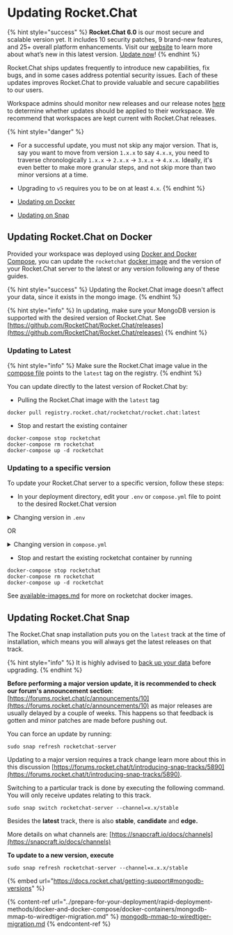 # Updating Rocket.Chat

{% hint style="success" %}
**Rocket.Chat 6.0** is our most secure and scalable version yet. It includes 10 security patches, 9 brand-new features, and 25+ overall platform enhancements. Visit our [website](https://www.rocket.chat/six) to learn more about what’s new in this latest version. [Update now](https://docs.rocket.chat/deploy/updating-rocket.chat)!
{% endhint %}

Rocket.Chat ships updates frequently to introduce new capabilities, fix bugs, and in some cases address potential security issues. Each of these updates improves Rocket.Chat to provide valuable and secure capabilities to our users.

Workspace admins should monitor new releases and our release notes [here ](https://github.com/RocketChat/Rocket.Chat/releases)to determine whether updates should be applied to their workspace. We recommend that workspaces are kept current with Rocket.Chat releases.

{% hint style="danger" %}
* For a successful update, you must not skip any major version. That is, say you want to move from version `1.x.x` to say `4.x.x`, you need to traverse chronologically `1.x.x` -> `2.x.x` -> `3.x.x` -> `4.x.x`. Ideally, it's even better to make more granular steps, and not skip more than two minor versions at a time.
* Upgrading to `v5` requires you to be on at least `4.x`.
{% endhint %}

* [Updating on Docker](./#upgrading-rocket.chat-on-docker)
* [Updating on Snap](./#upgrading-rocket.chat-snap)

## Updating Rocket.Chat on Docker

Provided your workspace was deployed using [Docker and Docker Compose](../prepare-for-your-deployment/rapid-deployment-methods/docker-and-docker-compose/), you can update the `rocketchat` [docker image](../prepare-for-your-deployment/rapid-deployment-methods/docker-and-docker-compose/docker-containers/available-images.md) and the version of your Rocket.Chat server to the latest or any version following any of these guides.

{% hint style="success" %}
Updating the Rocket.Chat image doesn't affect your data, since it exists in the mongo image.
{% endhint %}

{% hint style="info" %}
In updating, make sure your MongoDB version is supported with the desired version of Rocket.Chat. See [https://github.com/RocketChat/Rocket.Chat/releases](https://github.com/RocketChat/Rocket.Chat/releases)
{% endhint %}

### Updating to Latest

{% hint style="info" %}
Make sure the Rocket.Chat image value in the [compose file](https://github.com/RocketChat/Docker.Official.Image/blob/master/compose.yml) points to the `latest` tag on the registry.
{% endhint %}

You can update directly to the latest version of Rocket.Chat by:

* Pulling the Rocket.Chat image with the `latest` tag

```
docker pull registry.rocket.chat/rocketchat/rocket.chat:latest
```

* Stop and restart the existing container

```
docker-compose stop rocketchat
docker-compose rm rocketchat
docker-compose up -d rocketchat
```

### Updating to a specific version

To update your Rocket.Chat server to a specific version, follow these steps:

* In your deployment directory, edit your `.env` or `compose.yml` file to point to the desired Rocket.Chat version

<details>

<summary>Changing version in <code>.env</code></summary>

In the [`.env`](https://github.com/RocketChat/Docker.Official.Image/blob/master/env.example) file, change the `RELEASE` value to your specified version.

```
RELEASE=<desired version>
```

</details>

OR

<details>

<summary>Changing version in <code>compose.yml</code></summary>

In the [`compose.yml`](https://github.com/RocketChat/Docker.Official.Image/blob/master/compose.yml) file, change the `rocketchat` service `image` value to point to an image in the rocketchat registry image with a [tag](https://hub.docker.com/r/rocketchat/rocket.chat/tags/) of your desired version.

```
services:
  rocketchat:
    image:registry.rocket.chat/rocketchat/rocket.chat:<desired version>
```

</details>

* Stop and restart the existing rocketchat container by running

```
docker-compose stop rocketchat
docker-compose rm rocketchat
docker-compose up -d rocketchat
```

See [available-images.md](../prepare-for-your-deployment/rapid-deployment-methods/docker-and-docker-compose/docker-containers/available-images.md "mention") for more on rocketchat docker images.

## Updating Rocket.Chat Snap

The Rocket.Chat snap installation puts you on the `latest` track at the time of installation, which means you will always get the latest releases on that track.

{% hint style="info" %}
It is highly advised to [back up your data](../prepare-for-your-deployment/rapid-deployment-methods/snaps/snap-backup-and-restore.md#backup-rocket.chat-snap-data) before upgrading.
{% endhint %}

**Before performing a major version update, it is recommended to check our forum's announcement section**: [https://forums.rocket.chat/c/announcements/10](https://forums.rocket.chat/c/announcements/10) as major releases are usually delayed by a couple of weeks. This happens so that feedback is gotten and minor patches are made before pushing out.

You can force an update by running:

```
sudo snap refresh rocketchat-server
```

Updating to a major version requires a track change learn more about this in this discussion [https://forums.rocket.chat/t/introducing-snap-tracks/5890](https://forums.rocket.chat/t/introducing-snap-tracks/5890).

Switching to a particular track is done by executing the following command. You will only receive updates relating to this track.

```
sudo snap switch rocketchat-server --channel=x.x/stable
```

Besides the **latest** track, there is also **stable**, **candidate** and **edge.**

More details on what channels are: [https://snapcraft.io/docs/channels](https://snapcraft.io/docs/channels)

**To update to a new version, execute**

```
sudo snap refresh rocketchat-server --channel=x.x.x/stable
```

{% embed url="https://docs.rocket.chat/getting-support#mongodb-versions" %}

{% content-ref url="../prepare-for-your-deployment/rapid-deployment-methods/docker-and-docker-compose/docker-containers/mongodb-mmap-to-wiredtiger-migration.md" %}
[mongodb-mmap-to-wiredtiger-migration.md](../prepare-for-your-deployment/rapid-deployment-methods/docker-and-docker-compose/docker-containers/mongodb-mmap-to-wiredtiger-migration.md)
{% endcontent-ref %}
